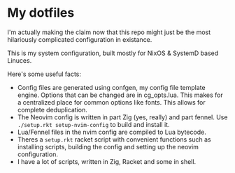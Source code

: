 # My dotfiles

I'm actually making the claim now that this repo might just be the most hilariously complicated configuration in existance.

This is my system configuration, built mostly for NixOS & SystemD based Linuces.

Here's some useful facts:

- Config files are generated using confgen, my config file template engine. Options that can be changed are in cg_opts.lua. This makes for a centralized place for common options like fonts. This allows for complete deduplication.
- The Neovim config is written in part Zig (yes, really) and part fennel. Use `./setup.rkt setup-nvim-config` to build and install it.
- Lua/Fennel files in the nvim config are compiled to Lua bytecode.
- Theres a `setup.rkt` racket script with convenient functions such as installing scripts, building the config and setting up the neovim configuration.
- I have a lot of scripts, written in Zig, Racket and some in shell.
